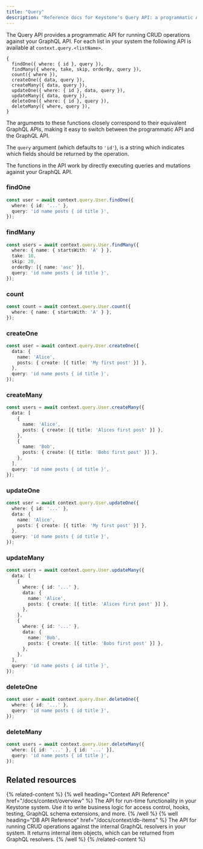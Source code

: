 ```yaml
---
title: "Query"
description: "Reference docs for Keystone‘s Query API: a programmatic API for running CRUD operations against your GraphQL API."
---
```


The Query API provides a programmatic API for running CRUD operations against your GraphQL API.
For each list in your system the following API is available at `context.query.<listName>`.

```
{
  findOne({ where: { id }, query }),
  findMany({ where, take, skip, orderBy, query }),
  count({ where }),
  createOne({ data, query }),
  createMany({ data, query }),
  updateOne({ where: { id }, data, query }),
  updateMany({ data, query }),
  deleteOne({ where: { id }, query }),
  deleteMany({ where, query }),
}
```

The arguments to these functions closely correspond to their equivalent GraphQL APIs, making it easy to switch between the programmatic API and the GraphQL API.

The `query` argument (which defaults to `'id'`), is a string which indicates which fields should be returned by the operation.

The functions in the API work by directly executing queries and mutations against your GraphQL API.

### findOne

```typescript
const user = await context.query.User.findOne({
  where: { id: '...' },
  query: 'id name posts { id title }',
});
```

### findMany

```typescript
const users = await context.query.User.findMany({
  where: { name: { startsWith: 'A' } },
  take: 10,
  skip: 20,
  orderBy: [{ name: 'asc' }],
  query: 'id name posts { id title }',
});
```

### count

```typescript
const count = await context.query.User.count({
  where: { name: { startsWith: 'A' } },
});
```

### createOne

```typescript
const user = await context.query.User.createOne({
  data: {
    name: 'Alice',
    posts: { create: [{ title: 'My first post' }] },
  },
  query: 'id name posts { id title }',
});
```

### createMany

```typescript
const users = await context.query.User.createMany({
  data: [
    {
      name: 'Alice',
      posts: { create: [{ title: 'Alices first post' }] },
    },
    {
      name: 'Bob',
      posts: { create: [{ title: 'Bobs first post' }] },
    },
  ],
  query: 'id name posts { id title }',
});
```

### updateOne

```typescript
const user = await context.query.User.updateOne({
  where: { id: '...' },
  data: {
    name: 'Alice',
    posts: { create: [{ title: 'My first post' }] },
  },
  query: 'id name posts { id title }',
});
```

### updateMany

```typescript
const users = await context.query.User.updateMany({
  data: [
    {
      where: { id: '...' },
      data: {
        name: 'Alice',
        posts: { create: [{ title: 'Alices first post' }] },
      },
    },
    {
      where: { id: '...' },
      data: {
        name: 'Bob',
        posts: { create: [{ title: 'Bobs first post' }] },
      },
    },
  ],
  query: 'id name posts { id title }',
});
```

### deleteOne

```typescript
const user = await context.query.User.deleteOne({
  where: { id: '...' },
  query: 'id name posts { id title }',
});
```

### deleteMany

```typescript
const users = await context.query.User.deleteMany({
  where: [{ id: '...' }, { id: '...' }],
  query: 'id name posts { id title }',
});
```

## Related resources

{% related-content %}
{% well
heading="Context API Reference"
href="/docs/context/overview" %}
The API for run-time functionality in your Keystone system. Use it to write business logic for access control, hooks, testing, GraphQL schema extensions, and more.
{% /well %}
{% well
heading="DB API Reference"
href="/docs/context/db-items" %}
The API for running CRUD operations against the internal GraphQL resolvers in your system. It returns internal item objects, which can be returned from GraphQL resolvers.
{% /well %}
{% /related-content %}

